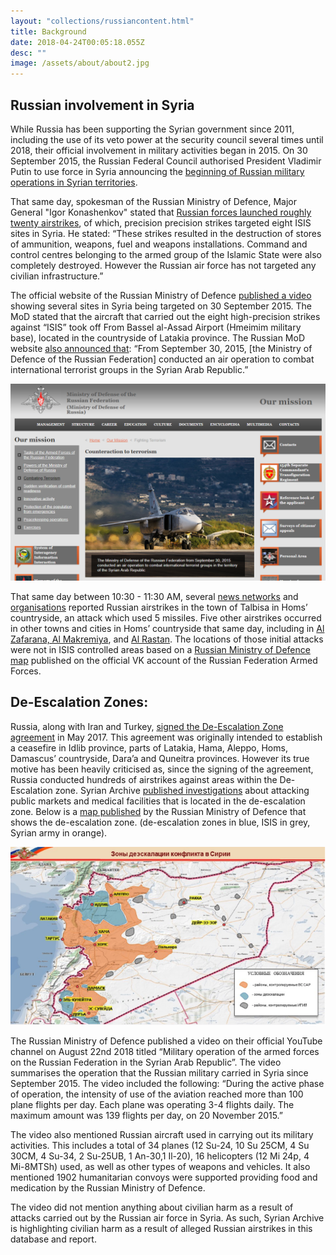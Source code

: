 ```yaml
---
layout: "collections/russiancontent.html"
title: Background
date: 2018-04-24T00:05:18.055Z
desc: ""
image: /assets/about/about2.jpg
---
```


## Russian involvement in Syria

While Russia has been supporting the Syrian government since 2011, including the use of its veto power at the security council several times until 2018, their official involvement in military activities began in 2015. On 30 September 2015, the Russian Federal Council authorised President Vladimir Putin to use force in Syria announcing the [beginning of Russian military operations in Syrian territories](https://www.youtube.com/watch?v=qblmOvkV9KM).

That same day, spokesman of the Russian Ministry of Defence, Major General "Igor Konashenkov" stated that [Russian forces launched roughly twenty airstrikes](https://www.youtube.com/watch?v=qblmOvkV9KM), of which, precision precision strikes targeted eight ISIS sites in Syria. He stated: “These strikes resulted in the destruction of stores of ammunition, weapons, fuel and weapons installations. Command and control centres belonging to the armed group of the Islamic State were also completely destroyed. However the Russian air force has not targeted any civilian infrastructure.”

The official website of the Russian Ministry of Defence [published a video](http://eng.mil.ru/en/news_page/country/more.htm?id=12059172@egNews) showing several sites in Syria being targeted on 30 September 2015. The MoD stated that the aircraft that carried out the eight high-precision strikes against “ISIS” took off From Bassel al-Assad Airport (Hmeimim military base), located in the countryside of Latakia province. The Russian MoD website [also announced that](https://structure.mil.ru/mission/fight_against_terrorism.htm): “From September 30, 2015, [the Ministry of Defence of the Russian Federation] conducted an air operation to combat international terrorist groups in the Syrian Arab Republic.”

![Russian Ministry of Defence announcing air operation in Syria](/assets/russian/ru-mod-website.png)

That same day between 10:30 - 11:30 AM, several [news networks](https://www.youtube.com/watch?v=KqEtOd5Mypg) and [organisations](http://www.vdc-sy.info/pdf/reports/1444252328-Arabic.pdf) reported Russian airstrikes in the town of Talbisa in Homs’ countryside, an attack which used 5 missiles. Five other airstrikes occurred in other towns and cities in Homs’ countryside that same day, including in [Al Zafarana, Al Makremiya](https://vdc-sy.net/report-on-russian-attacks-ar/), and [Al Rastan](https://www.youtube.com/watch?v=lIX_NE2R5ms). The locations of those initial attacks were not in ISIS controlled areas based on a [Russian Ministry of Defence map](https://vk.com/wall-3457550_23655) published on the official VK account of the Russian Federation Armed Forces.


## De-Escalation Zones:

Russia, along with Iran and Turkey, [signed the De-Escalation Zone agreement](https://www.youtube.com/watch?v=5cF-gIL8yzk) in May 2017. This agreement was originally intended to establish a ceasefire in Idlib province, parts of Latakia, Hama, Aleppo, Homs, Damascus’ countryside, Dara’a and Quneitra provinces. However its true motive has been heavily criticised as, since the signing of the agreement, Russia conducted hundreds of airstrikes against areas within the De-Escalation zone. Syrian Archive [published investigations](https://syrianarchive.org/en/investigations) about attacking public markets and medical facilities that is located in the de-escalation zone. Below is a [map published](https://function.mil.ru/news_page/intrel/more.htm?id=12121964%40egNews) by the Russian Ministry of Defence that shows the de-escalation zone. (de-escalation zones in blue, ISIS in grey, Syrian army in orange).

![De-escalation Zone Map](/assets/russian/ru_de-escalation_zone.png)

The Russian Ministry of Defence published a video on their official YouTube channel on August 22nd 2018 titled “Military operation of the armed forces on the Russian Federation in the Syrian Arab Republic”. The video summarises the operation that the Russian military carried in Syria since September 2015. The video included the following: “During the active phase of operation, the intensity of use of the aviation reached more than 100 plane flights per day. Each plane was operating 3-4 flights daily. The maximum amount was 139 flights per day, on 20 November 2015.”

The video also mentioned Russian aircraft used in carrying out its military activities. This includes a total of 34 planes (12 Su-24, 10 Su 25CM, 4 Su 30CM, 4 Su-34, 2 Su-25UB, 1 An-30,1 Il-20), 16 helicopters (12 Mi 24p, 4 Mi-8MTSh) used, as well as other types of weapons and vehicles. It also mentioned 1902 humanitarian convoys were supported providing food and medication by the Russian Ministry of Defence.

The video did not mention anything about civilian harm as a result of attacks carried out by the Russian air force in Syria. As such, Syrian Archive is highlighting civilian harm as a result of alleged Russian airstrikes in this database and report.
